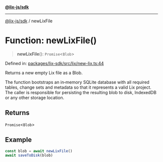 [**@lix-js/sdk**](../README.md)

***

[@lix-js/sdk](../README.md) / newLixFile

# Function: newLixFile()

> **newLixFile**(): `Promise`\<`Blob`\>

Defined in: [packages/lix-sdk/src/lix/new-lix.ts:44](https://github.com/opral/monorepo/blob/b744c06f94e2e95227e07cc6016002a653e430d8/packages/lix-sdk/src/lix/new-lix.ts#L44)

Returns a new empty Lix file as a Blob.

The function bootstraps an in‑memory SQLite database with all
required tables, change sets and metadata so that it represents
a valid Lix project. The caller is responsible for persisting the
resulting blob to disk, IndexedDB or any other storage location.

## Returns

`Promise`\<`Blob`\>

## Example

```ts
const blob = await newLixFile()
await saveToDisk(blob)
```
